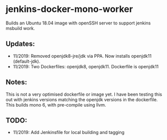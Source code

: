 # jenkins-docker-mono-worker

Builds an Ubuntu 18.04 image with openSSH server to support jenkins msbuild work.

## Updates:
- 11/2019: Removed openjdk8-jre/jdk via PPA. Now installs openjdk11 (default-jdk).
- 11/2019: Two Dockerfiles: openjdk8, openjdk11. Dockerfile is openjdk11

## Notes:
This is not a very optimised dockerfile or image yet. I have been testing this out with jenkins versions matching the openjdk versions in the dockerfile.
This builds mono 6, with pre-compile using llvm.

## TODO:
- 11/2019: Add Jenkinsfile for local building and tagging
